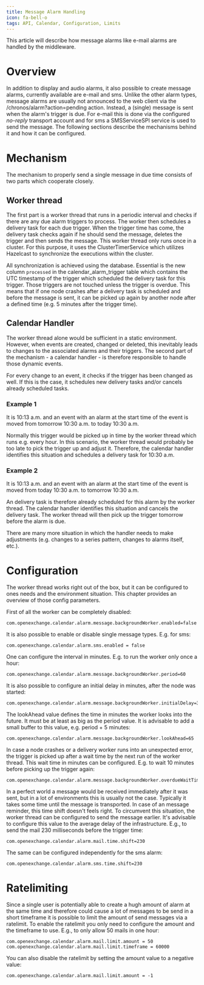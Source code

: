 ```yaml
---
title: Message Alarm Handling
icon: fa-bell-o
tags: API, Calendar, Configuration, Limits
---
```


This article will describe how message alarms like e-mail alarms are handled by the middleware. 

# Overview

In addition to display and audio alarms, it also possible to create message alarms, currently available are e-mail and sms. Unlike the other alarm types, message alarms are usually not announced to the web client via the /chronos/alarm?action=pending action. Instead, a (single) message is sent when the alarm's trigger is due. For e-mail this is done via the configured *no-reply* transport account and for sms a SMSServiceSPI service is used to send the message. The following sections describe the mechanisms behind it and how it can be configured.

# Mechanism

The mechanism to properly send a single message in due time consists of two parts which cooperate closely. 

## Worker thread

The first part is a worker thread that runs in a periodic interval and checks if there are any due alarm triggers to process. The worker then schedules a delivery task for each due trigger. When the trigger time has come, the delivery task checks again if he should send the message, deletes the trigger and then sends the message. This worker thread only runs once in a cluster. For this purpose, it uses the ClusterTimerService which utilizes Hazelcast to synchronize the executions within the cluster.

All synchronization is achieved using the database. Essential is the new column ``processed`` in the calendar_alarm_trigger table which contains the UTC timestamp of the trigger which scheduled the delivery task for this trigger. Those triggers are not touched unless the trigger is overdue. This means that if one node crashes after a delivery task is scheduled and before the message is sent, it can be picked up again by another node after a defined time (e.g. 5 minutes after the trigger time).

## Calendar Handler

The worker thread alone would be sufficient in a static environment. However, when events are created, changed or deleted, this inevitably leads to changes to the associated alarms and their triggers. The second part of the mechanism - a calendar handler - is therefore responsible to handle those dynamic events. 

For every change to an event, it checks if the trigger has been changed as well. If this is the case, it schedules new delivery tasks and/or cancels already scheduled tasks.

### Example 1

It is 10:13 a.m. and an event with an alarm at the start time of the event is moved from tomorrow 10:30 a.m. to today 10:30 a.m.
 
Normally this trigger would be picked up in time by the worker thread which runs e.g. every hour. In this scenario, the worker thread would probably be too late to pick the trigger up and adjust it. Therefore, the calendar handler identifies this situation and schedules a delivery task for 10:30 a.m.

### Example 2

It is 10:13 a.m. and an event with an alarm at the start time of the event is moved from today 10:30 a.m. to tomorrow 10:30 a.m. 

An delivery task is therefore already scheduled for this alarm by the worker thread. The calendar handler identifies this situation and cancels the delivery task. The worker thread will then pick up the trigger tomorrow before the alarm is due.

There are many more situation in which the handler needs to make adjustments (e.g. changes to a series pattern, changes to alarms itself, etc.).

# Configuration

The worker thread works right out of the box, but it can be configured to ones needs and the environment situation. This chapter provides an overview of those config parameters.

First of all the worker can be completely disabled:

    com.openexchange.calendar.alarm.message.backgroundWorker.enabled=false

It is also possible to enable or disable single message types. E.g. for sms:

    com.openexchange.calendar.alarm.sms.enabled = false

One can configure the interval in minutes. E.g. to run the worker only once a hour:

    com.openexchange.calendar.alarm.message.backgroundWorker.period=60

It is also possible to configure an initial delay in minutes, after the node was started:

    com.openexchange.calendar.alarm.message.backgroundWorker.initialDelay=30

The lookAhead value defines the time in minutes the worker looks into the future. It must be at least as big as the period value. It is advisable to add a small buffer to this value, e.g. period + 5 minutes:

    com.openexchange.calendar.alarm.message.backgroundWorker.lookAhead=65

In case a node crashes or a delivery worker runs into an unexpected error, the trigger is picked up after a wait time by the next run of the worker thread. This wait time in minutes can be configured. E.g. to wait 10 minutes before picking up the trigger again:
  
    com.openexchange.calendar.alarm.message.backgroundWorker.overdueWaitTime=10

In a perfect world a message would be received immediately after it was sent, but in a lot of environments this is usually not the case. Typically it takes some time until the message is transported. In case of an message reminder, this time shift doesn't feels right. To circumvent this situation, the worker thread can be configured to send the message earlier. It's advisable to configure this value to the average delay of the infrastructure. E.g., to send the mail 230 milliseconds before the trigger time:

    com.openexchange.calendar.alarm.mail.time.shift=230

The same can be configured independently for the sms alarm:

    com.openexchange.calendar.alarm.sms.time.shift=230


# Ratelimiting

Since a single user is potentially able to create a hugh amount of alarm at the same time and therefore could cause a lot of messages to be send in a short timeframe it is possible to limit the amount of send messages via a ratelimit. To enable the ratelimit you only need to configure the amount and the timeframe to use. E.g., to only allow 50 mails in one hour:

```
com.openexchange.calendar.alarm.mail.limit.amount = 50
com.openexchange.calendar.alarm.mail.limit.timeframe = 60000
```

You can also disable the ratelimit by setting the amount value to a negative value:

    com.openexchange.calendar.alarm.mail.limit.amount = -1

